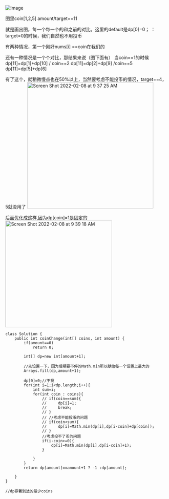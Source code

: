![image](https://user-images.githubusercontent.com/59748598/153043208-385cf057-6798-4cdf-a35f-973677687206.png)

图里coin[1,2,5] amount/target==11


就是画出图，每一个每一个的和之前的对比。这里的default是dp[0]=0； ： target=0的时候，我们自然也不用投币

有两种情况，第一个刚好nums[i] ==coin在我们的

还有一种情况是一个个对比，那结果来说（图下面有） 当coin==1的时候 dp[11]=dp[1]+dp[10] / coin==2 dp[11]=dp[2]+dp[9] /coin==5 dp[11]=dp[5]+dp[6]

有了这个，就稍微慢点也在50%以上，当然要考虑不能投币的情况，target==4，5就没用了
<img width="394" alt="Screen Shot 2022-02-08 at 9 37 25 AM" src="https://user-images.githubusercontent.com/59748598/153043977-935cee5e-2503-4fc5-be58-faf99a58a020.png">


后面优化成这样,因为dp[coin]=1是固定的
<img width="333" alt="Screen Shot 2022-02-08 at 9 39 18 AM" src="https://user-images.githubusercontent.com/59748598/153044311-0bbf779e-dd3b-480e-be2f-5f27283485c8.png">

```` 
class Solution {
    public int coinChange(int[] coins, int amount) {
        if(amount==0)
            return 0;
        
        int[] dp=new int[amount+1];
        
        //先设置一下，因为后期要不停的Math.min所以献给每一个设置上最大的
        Arrays.fill(dp,amount+1);
        
        dp[0]=0;//不投
        for(int i=1;i<dp.length;i++){
            int sum=i;
            for(int coin : coins){
                // if(coin==sum){
                //     dp[i]=1;
                //     break;
                // }
                // //考虑不能投币的问题
                // if(coin<sum){
                //     dp[i]=Math.min(dp[i],dp[i-coin]+dp[coin]);
                // }
                //考虑投不了币的问题
                if(i-coin>=0){
                    dp[i]=Math.min(dp[i],dp[i-coin]+1);
                }
                
            }
        }
        return dp[amount]==amount+1 ? -1 :dp[amount];
        
    }
}

//dp存着到达的最少coins

````



